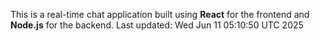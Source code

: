 This is a real-time chat application built using **React** for the frontend and **Node.js** for the backend.
Last updated: Wed Jun 11 05:10:50 UTC 2025
